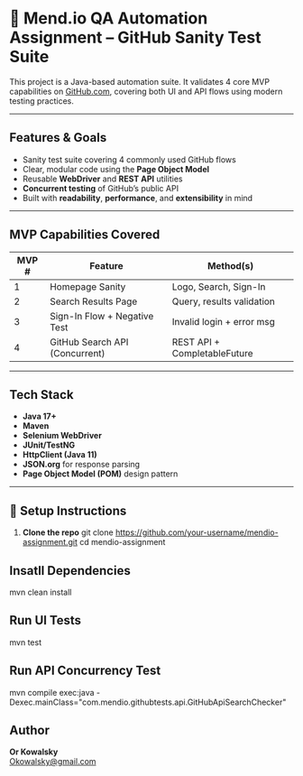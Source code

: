 # 🧪 Mend.io QA Automation Assignment – GitHub Sanity Test Suite

This project is a Java-based automation suite. It validates 4 core MVP capabilities on [GitHub.com](https://github.com), covering both UI and API flows using modern testing practices.

---

## Features & Goals

- Sanity test suite covering 4 commonly used GitHub flows
- Clear, modular code using the **Page Object Model**
- Reusable **WebDriver** and **REST API** utilities
- **Concurrent testing** of GitHub’s public API
- Built with **readability**, **performance**, and **extensibility** in mind

---

## MVP Capabilities Covered

| MVP # | Feature                        | Method(s)                    |
| ----- | ------------------------------ | ---------------------------- |
| 1     | Homepage Sanity                | Logo, Search, Sign-In        |
| 2     | Search Results Page            | Query, results validation    |
| 3     | Sign-In Flow + Negative Test   | Invalid login + error msg    |
| 4     | GitHub Search API (Concurrent) | REST API + CompletableFuture |

---

## Tech Stack

- **Java 17+**
- **Maven**
- **Selenium WebDriver**
- **JUnit/TestNG**
- **HttpClient (Java 11)**
- **JSON.org** for response parsing
- **Page Object Model (POM)** design pattern

---

## 🚀 Setup Instructions

1. **Clone the repo**
   git clone https://github.com/your-username/mendio-assignment.git
   cd mendio-assignment

## Insatll Dependencies

mvn clean install

## Run UI Tests

mvn test

## Run API Concurrency Test

mvn compile exec:java -Dexec.mainClass="com.mendio.githubtests.api.GitHubApiSearchChecker"

## Author

**Or Kowalsky**  
Okowalsky@gmail.com

